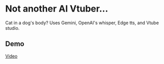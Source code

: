 # Not another AI Vtuber...

Cat in a dog's body? Uses Gemini, OpenAI's whisper, Edge tts, and Vtube studio.

## Demo

[Video](https://youtu.be/oWw8YOoDlZg)